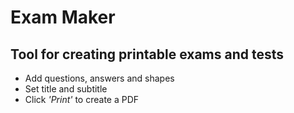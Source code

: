 # Exam Maker

## Tool for creating printable exams and tests

* Add questions, answers and shapes
* Set title and subtitle
* Click *'Print'* to create a PDF



